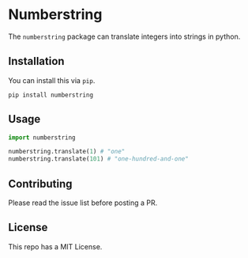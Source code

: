 # Numberstring 

The `numberstring` package can translate integers into strings in python. 

## Installation 

You can install this via `pip`. 

```
pip install numberstring
```

## Usage 

```python
import numberstring 

numberstring.translate(1) # "one"
numberstring.translate(101) # "one-hundred-and-one"
```

## Contributing 

Please read the issue list before posting a PR. 

## License

This repo has a MIT License. 
